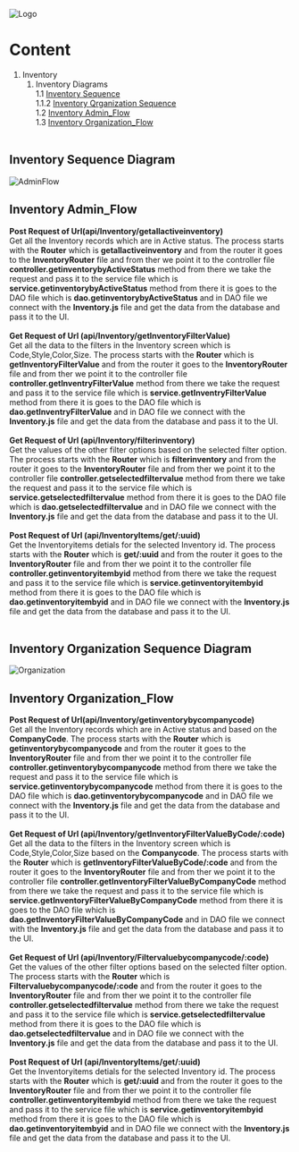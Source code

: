 ![Logo](https://github.com/GeppettoSoftware/StahlsTest/blob/master/docs/favicon.ico?raw=true"Logo")
# Content 
1. Inventory<br/>
    1. Inventory Diagrams<br/>
    1.1 [Inventory Sequence](#inventory-sequence-diagram)<br/>
    1.1.2 [Inventory Qrganization Sequence](#inventory-organization-sequence-diagram)<br/>
  1.2 [Inventory Admin_Flow](#inventory-admin_flow)<br/>
  1.3 [Inventory Organization_Flow](#inventory-organization_flow)</br>
   <br/>

## Inventory Sequence Diagram
![AdminFlow](https://github.com/GeppettoSoftware/StahlsTest/blob/master/docs/InventorySequenceDiagram(Admin_Flow).jpg?raw=true"AdminFlow")

## Inventory Admin_Flow
**Post Request of Url(api/Inventory/getallactiveinventory)** <br/>
    Get all the Inventory records which are in Active status. The process starts with the **Router** which is **getallactiveinventory** and from the router it goes to the **InventoryRouter** file and from ther we point it to the controller file **controller.getinventorybyActiveStatus** method from there we  take the request and pass it to the service file which is **service.getinventorybyActiveStatus** method from there it is goes to the DAO file which is **dao.getinventorybyActiveStatus** and in DAO file we connect with the **Inventory.js** file and get the data from the database and pass it to the UI.
  <br/>
  <br/>
  **Get Request of Url (api/Inventory/getInventoryFilterValue)** <br/>
    Get all the data to the filters in the Inventory screen which is Code,Style,Color,Size. The process starts with the **Router** which is **getInventoryFilterValue** and from the router it goes to the **InventoryRouter** file and from ther we point it to the controller file **controller.getInventryFilterValue** method from there we  take the request and pass it to the service file which is **service.getInventryFilterValue** method from there it is goes to the DAO file which is **dao.getInventryFilterValue** and in DAO file we connect with the **Inventory.js** file and get the data from the database and pass it to the UI.
   <br/>
    <br/>
  **Get Request of Url (api/Inventory/filterinventory)** <br/>
       Get the values of the other filter options based on the selected filter option. The process starts with the **Router** which is **filterinventory** and from the router it goes to the **InventoryRouter** file and from ther we point it to the controller file **controller.getselectedfiltervalue** method from there we  take the request and pass it to the service file which is **service.getselectedfiltervalue** method from there it is goes to the DAO file which is **dao.getselectedfiltervalue** and in DAO file we connect with the **Inventory.js** file and get the data from the database and pass it to the UI.
    <br/>
    <br/>
  **Post Request of Url (api/InventoryItems/get/:uuid)**<br/>
        Get the Inventoryitems detials for the selected Inventory id. The process starts with the **Router** which is **get/:uuid** and from the router it goes to the **InventoryRouter** file and from ther we point it to the controller file **controller.getinventoryitembyid** method from there we  take the request and pass it to the service file which is **service.getinventoryitembyid** method from there it is goes to the DAO file which is **dao.getinventoryitembyid** and in DAO file we connect with the **Inventory.js** file and get the data from the database and pass it to the UI.
    <br/>
    <br/>
   

## Inventory Organization Sequence Diagram

![Organization](https://github.com/GeppettoSoftware/StahlsTest/blob/master/docs/InventorySequenceDiagram(Organization_Flow).jpg?raw=true"Organization")


## Inventory Organization_Flow

**Post Request of Url(api/Inventory/getinventorybycompanycode)** <br/>
    Get all the Inventory records which are in Active status and based on the **CompanyCode**. The process starts with the **Router** which is **getinventorybycompanycode** and from the router it goes to the **InventoryRouter** file and from ther we point it to the controller file **controller.getinventorybycompanycode** method from there we  take the request and pass it to the service file which is **service.getinventorybycompanycode** method from there it is goes to the DAO file which is **dao.getinventorybycompanycode** and in DAO file we connect with the **Inventory.js** file and get the data from the database and pass it to the UI.
  <br/>
  <br/>
  **Get Request of Url (api/Inventory/getInventoryFilterValueByCode/:code)** <br/>
    Get all the data to the filters in the Inventory screen which is Code,Style,Color,Size based on the **Companycode**. The process starts with the **Router** which is **getInventoryFilterValueByCode/:code** and from the router it goes to the **InventoryRouter** file and from ther we point it to the controller file **controller.getInventoryFilterValueByCompanyCode** method from there we  take the request and pass it to the service file which is **service.getInventoryFilterValueByCompanyCode** method from there it is goes to the DAO file which is **dao.getInventoryFilterValueByCompanyCode** and in DAO file we connect with the **Inventory.js** file and get the data from the database and pass it to the UI.
   <br/>
   <br/>
  **Get Request of Url (api/Inventory/Filtervaluebycompanycode/:code)** <br/>
       Get the values of the other filter options based on the selected filter option. The process starts with the **Router** which is **Filtervaluebycompanycode/:code** and from the router it goes to the **InventoryRouter** file and from ther we point it to the controller file **controller.getselectedfiltervalue** method from there we  take the request and pass it to the service file which is **service.getselectedfiltervalue** method from there it is goes to the DAO file which is **dao.getselectedfiltervalue** and in DAO file we connect with the **Inventory.js** file and get the data from the database and pass it to the UI.
    <br/>
    <br/>
  **Post Request of Url (api/InventoryItems/get/:uuid)**<br/>
        Get the Inventoryitems detials for the selected Inventory id. The process starts with the **Router** which is **get/:uuid** and from the router it goes to the **InventoryRouter** file and from ther we point it to the controller file **controller.getinventoryitembyid** method from there we  take the request and pass it to the service file which is **service.getinventoryitembyid** method from there it is goes to the DAO file which is **dao.getinventoryitembyid** and in DAO file we connect with the **Inventory.js** file and get the data from the database and pass it to the UI.
